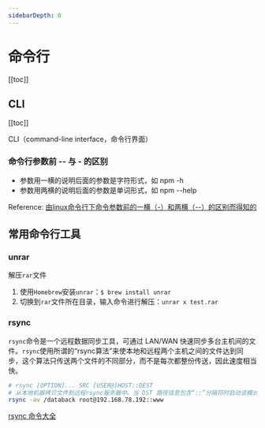 ```yaml
---
sidebarDepth: 0
---
```


# 命令行

[[toc]]

## CLI

[[toc]]

CLI（command-line interface，命令行界面）

### 命令行参数前 -- 与 - 的区别

- 参数用一横的说明后面的参数是字符形式，如 npm -h
- 参数用两横的说明后面的参数是单词形式，如 npm --help

Reference: [由linux命令行下命令参数前的一横（-）和两横（--）的区别而得知的](http://blog.csdn.net/songjinshi/article/details/6816776)

## 常用命令行工具

### unrar

解压`rar`文件

1. 使用`Homebrew`安装`unrar`：`$ brew install unrar`
2. 切换到`rar`文件所在目录，输入命令进行解压：`unrar x test.rar`

### rsync

`rsync`命令是一个远程数据同步工具，可通过 LAN/WAN 快速同步多台主机间的文件。`rsync`使用所谓的“rsync算法”来使本地和远程两个主机之间的文件达到同步，这个算法只传送两个文件的不同部分，而不是每次都整份传送，因此速度相当快。

```sh
# rsync [OPTION]... SRC [USER@]HOST::DEST
# 从本地机器拷贝文件到远程rsync服务器中。当 DST 路径信息包含“::”分隔符时启动该模式
rsync -av /databack root@192.168.78.192::www
```

[rsync 命令大全](http://man.linuxde.net/rsync)
